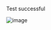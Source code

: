 Test successful 

![image](https://github.com/jamelChadha/CleanArchitecture-ArchitectureTests/assets/126973644/0bbe4f8b-4b57-4cfd-bb69-c64a0038bf22)
